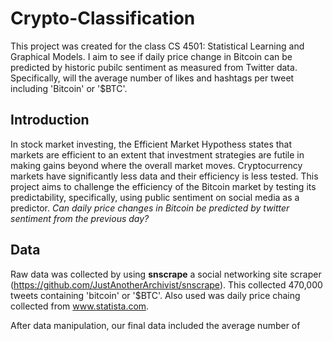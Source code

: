 # Crypto-Classification

This project was created for the class CS 4501: Statistical Learning and Graphical Models. I aim to see if daily price change in Bitcoin can be predicted by historic pubilc sentiment as measured from Twitter data. Specifically, will the average number of likes and hashtags per tweet including 'Bitcoin' or '$BTC'.

## Introduction

In stock market investing, the Efficient Market Hypothess states that markets are efficient to an extent that investment strategies are futile in making gains beyond where the overall market moves. Cryptocurrency markets have significantly less data and their efficiency is less tested. This project aims to challenge the efficiency of the Bitcoin market by testing its predictability, specifically, using public sentiment on social media as a predictor. *Can daily price changes in Bitcoin be predicted by twitter sentiment from the previous day?*

## Data

Raw data was collected by using **snscrape** a social networking site scraper (https://github.com/JustAnotherArchivist/snscrape). This collected 470,000 tweets containing 'bitcoin' or '$BTC'. Also used was daily price chaing collected from www.statista.com. 

After data manipulation, our final data included the average number of 
